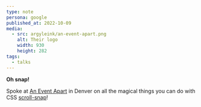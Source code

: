 ```yaml
---
type: note
persona: google
published_at: 2022-10-09
media:
  - src: argyleink/an-event-apart.png
    alt: Their logo
    width: 930
    height: 282
tags: 
  - talks
---
```


**Oh snap!**

Spoke at [An Event Apart](https://aneventapart.com/news/post/resources-from-denver-2022) 
in Denver on all the magical things you can do with 
CSS [scroll-snap](https://developer.mozilla.org/en-US/docs/Web/CSS/CSS_Scroll_Snap)!